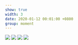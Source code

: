 ```yaml
---
show: true
width: 3
date: 2020-01-12 00:01:00 +0800
group: moment
---
```


<div>
  <img src="{{ 'assets/images/travel/IMG_8031.jpeg' | relative_url }}" class="img-fluid rounded-xl">
  <img src="{{ 'assets/images/travel/IMG_8032.jpeg' | relative_url }}" class="img-fluid rounded-xl">
  <img src="{{ 'assets/images/travel/IMG_8033.jpeg' | relative_url }}" class="img-fluid rounded-xl">
  <img src="{{ 'assets/images/travel/IMG_8034.jpeg' | relative_url }}" class="img-fluid rounded-xl">
</div>
